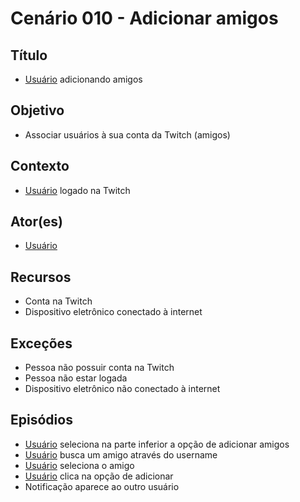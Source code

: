 # Cenário 010 - Adicionar amigos

## Título
* [Usuário](User) adicionando amigos

## Objetivo
* Associar usuários à sua conta da Twitch (amigos)

## Contexto
* [Usuário](User) logado na Twitch

## Ator(es)
* [Usuário](User) 

## Recursos
* Conta na Twitch
* Dispositivo eletrônico conectado à internet

## Exceções
* Pessoa não possuir conta na Twitch
* Pessoa não estar logada
* Dispositivo eletrônico não conectado à internet

## Episódios
* [Usuário](User) seleciona na parte inferior a opção de adicionar amigos
* [Usuário](User) busca um amigo através do username
* [Usuário](User) seleciona o amigo
* [Usuário](User) clica na opção de adicionar
* Notificação aparece ao outro usuário 
